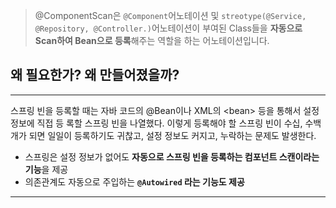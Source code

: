 > @ComponentScan은 `@Component`어노테이션 및 `streotype(@Service, @Repository, @Controller.)`어노테이션이 부여된 Class들을 **자동으로 Scan하여 Bean으로 등록**해주는 역할을 하는 어노테이션입니다.


## 왜 필요한가? 왜 만들어졌을까? 
---
스프링 빈을 등록할 때는 자바 코드의 @Bean이나 XML의 \<bean\> 등을 통해서 설정 정보에 직접 등 록할 스프링 빈을 나열했다. 이렇게 등록해야 할 스프링 빈이 수십, 수백개가 되면 일일이 등록하기도 귀찮고, 설정 정보도 커지고, 누락하는 문제도 발생한다.
- 스프링은 설정 정보가 없어도 **자동으로 스프링 빈을 등록하는 컴포넌트 스캔이라는 기능**을 제공
- 의존관계도 자동으로 주입하는 **`@Autowired` 라는 기능도 제공**




--- 

